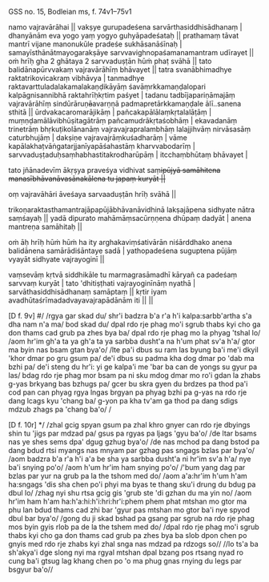 GSS no. 15, Bodleian ms, f. 74v1–75v1

<milestone f="74v1"/>namo vajravārāhai || vakṣye gurupadeśena sarvārtha<lb n="2"/>siddhisādhanaṃ | dhanyānām eva yogo yaṃ yogyo guhyāpa<cb/>deśataḥ || prathamaṃ tāvat mantrī vijane manonukūle pradeśe sukhāsanāśīnaḥ | sa<lb n="3"/>mayīsthānātmayogarakṣāye sarvvavighnopaśamanamantra<cb/>m udīrayet || oṁ hrīḥ gha 2 ghātaya 2 sarvvaduṣṭān hūṁ phaṭ svāhā || tato balidānapūrvva<lb n="4"/>kaṃ vajravārāhīṃ bhāvayet || tatra svanābhimadhye raktatriko<cb/>vicakraṃ vibhāvya | tanmadhye raktavarttuladalakamalakaṇḍikāyāṃ śavāṃrkkamaṇḍalopari ka<lb n="5"/>lpāgnisannibhā raktahrīḥkṛtim paśyet | tadanu tadbījapa<cb/>riṇāmajāṃ vajravārāhīṃ sindūrāruṇ<del>ā</del>avarṇṇā padmapretārkkamaṇḍale ālī<unclear reason="uncertain akṣara">..</unclear>sanena sthi<lb n="6"/>tā || ūrdvakacaromarājikāṃ | pañcakapālālaṃkṛtalalāṭāṃ | muṃṇḍamālāvibhūṣitagātrāṃ pañcamudrākṛtaśobhāṃ | ekavadanāṃ trinetrāṃ bhṛkuṭikolānanāṃ vajra<pb n="75r"/>vajrapralambhāṃ lalajjihvāṃ nirvāsasāṃ caturbhujāṃ | dakṣiṇe vajravajrāṃkuśadharāṃ | vāme kapālakhaṭvāṅgatarjjanīyapāśahastāṃ kharvvabodarīṃ | sarvvaduṣṭaduḥsaṃha<lb n="2"/>bhastitakrodharūpāṃ | itcchaṃbhūtaṃ bhāvayet |

tato jñānadevī<cb/>m ākṛṣya praveśya vidhivat saṃ<del><unclear>i</unclear>pūjyā samāhitena manasībhāvanāvasānakālena <lb n="3"/>tu japaṃ kuryāt || 

oṃ vajravāhāri āveśaya sarvaadu<cb/>ṣṭān hrīḥ svāhā ||

trikoṇaraktasthamantrajāpapūjābhāvanāvidhinā lakṣajāpe<lb n="4"/>na sidhyate nātra saṃśayaḥ || yadā dipurato mahāmāṃ<cb/>sacūrṇṇena dhūpaṃ dadyāt | anena mantreṇa samāhitaḥ || 

oṁ āḥ hrīḥ hūṁ hūṁ ha ity a<lb n="5"/>rghakaviṃśativārān niśārddhako anena balidā<cb/>nena <unclear>sa</unclear>mārādiśāntaye sadā | yathopadeśena suguptena pūjāṃ vyayāt sidhya<lb n="6"/>te vajrayoginī || 

vaṃsevāṃ kṛtvā siddhikāle tu marmagrasāmadhī kāryañ ca padeśaṃ sarvvaṃ kuryāt | tato 'dhitiṣṭhati vajrayoginīnāṃ nyathā | sarvātha<pb n="75v"/>siddhisādhanaṃ samāptaṃ || kṛtir iyam avadhūtaśrīmadadvayavajrapādānām iti || ||


[D f. 9v]
#/ /rgya gar skad du/ shr'i badzra b'a r'a h'i kalpa:sarbb'artha s'a dha nam n'a ma/ bod skad du/ dpal rdo rje phag mo'i sgrub thabs kyi cho ga don thams cad grub pa zhes bya ba/ dpal rdo rje phag mo la phyag 'tshal lo/ /aom hr'im gh'a ta ya gh'a ta ya sarbba dusht'a na h'um phat sv'a h'a/ gtor 
ma byin nas bsam gtan bya'o/ /lte pa'i dbus su ram las byung ba'i me'i dkyil 'khor dmar po gru gsum pa/ de'i dbus su padma kha dog dmar po 'dab ma bzhi pa/ de'i steng du hr'i: yi ge kalpa'i me 'bar ba can de yongs su gyur pa las/ bdag rdo rje phag mor bsam 
pa ni sku mdog dmar mo ro'i gdan la zhabs g-yas brkyang bas bzhugs pa/ gcer bu skra gyen du brdzes pa thod pa'i cod pan can phyag rgya lngas brgyan pa phyag bzhi pa g-yas na rdo rje dang lcags kyu 'chang ba/ g-yon pa kha tv'am ga thod pa dang sdigs mdzub zhags pa 'chang ba'o/ / 

[D f. 10r]
*/ /zhal gcig spyan gsum pa zhal khro gnyer can rdo rje dbyings shin tu 'jigs par mdzad pa/ gsus pa rgyas pa ljags 'gyu ba'o/ /de ltar bsams nas ye shes sems dpa' dgug gzhug bya'o/ /de nas mchod pa dang bstod pa dang bdud rtsi myangs 
nas mnyam par gzhag pas sngags bzlas par bya'o/ /aom badzra b'a r'a h'i a'a be sha ya sarbba dusht'a ni hr'im sv'a h'a/ nye ba'i snying po'o/ /aom h'um hr'im ham snying po'o/ /'bum yang dag par bzlas par yur na grub pa la the tshom med do/ /aom a'a:hr'im h'um h'am ha:sngags 'dis sha chen po'i phyi ma byas 
te thang sku'i drung du bdug pa dbul lo/ /zhag nyi shu rtsa gcig gis 'grub ste 'di gzhan du ma yin no/ /aom hr'im ham h'am ha:h'a:hi:h'i:hri:hr'i:phem phem phat mtshan mo gtor ma phu lan bdud thams cad zhi bar 'gyur pas mtshan mo gtor ba'i nye spyod dbul bar bya'o/ /gong du ji skad bshad pa 
gsang par sgrub na rdo rje phag mos byin gyis rlob pa de la the tshem med do/ /dpal rdo rje phag mo'i sgrub thabs kyi cho ga don thams cad grub pa zhes bya ba slob dpon chen po gnyis med rdo rje zhabs kyi zhal snga nas mdzad pa rdzogs so// //lo ts'a ba sh'akya'i dge slong nyi ma rgyal mtshan 
dpal bzang pos rtsang nyad ro cung ba'i gtsug lag khang chen po 'o ma phug gnas rnying du legs par bsgyur ba'o// 
